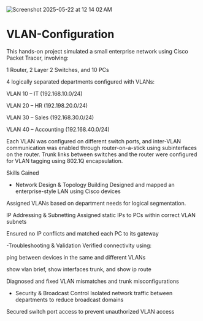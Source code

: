 ![Screenshot 2025-05-22 at 12 14 02 AM](https://github.com/user-attachments/assets/deb15836-1548-4fa7-b816-f12830a05ba7)
# VLAN-Configuration

This hands-on project simulated a small enterprise network using Cisco Packet Tracer, involving:

1 Router, 2 Layer 2 Switches, and 10 PCs

4 logically separated departments configured with VLANs:

VLAN 10 – IT (192.168.10.0/24)

VLAN 20 – HR (192.198.20.0/24)

VLAN 30 – Sales (192.168.30.0/24)

VLAN 40 – Accounting (192.168.40.0/24)

Each VLAN was configured on different switch ports, and inter-VLAN communication was enabled through router-on-a-stick using subinterfaces on the router. Trunk links between switches and the router were configured for VLAN tagging using 802.1Q encapsulation.


Skills Gained
- Network Design & Topology Building
Designed and mapped an enterprise-style LAN using Cisco devices

Assigned VLANs based on department needs for logical segmentation.

IP Addressing & Subnetting
Assigned static IPs to PCs within correct VLAN subnets

Ensured no IP conflicts and matched each PC to its gateway

-Troubleshooting & Validation
Verified connectivity using:

ping between devices in the same and different VLANs

show vlan brief, show interfaces trunk, and show ip route

Diagnosed and fixed VLAN mismatches and trunk misconfigurations

- Security & Broadcast Control
Isolated network traffic between departments to reduce broadcast domains

Secured switch port access to prevent unauthorized VLAN access
